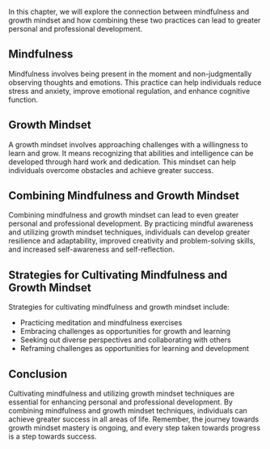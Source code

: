 
In this chapter, we will explore the connection between mindfulness and growth mindset and how combining these two practices can lead to greater personal and professional development.

Mindfulness
-----------

Mindfulness involves being present in the moment and non-judgmentally observing thoughts and emotions. This practice can help individuals reduce stress and anxiety, improve emotional regulation, and enhance cognitive function.

Growth Mindset
--------------

A growth mindset involves approaching challenges with a willingness to learn and grow. It means recognizing that abilities and intelligence can be developed through hard work and dedication. This mindset can help individuals overcome obstacles and achieve greater success.

Combining Mindfulness and Growth Mindset
----------------------------------------

Combining mindfulness and growth mindset can lead to even greater personal and professional development. By practicing mindful awareness and utilizing growth mindset techniques, individuals can develop greater resilience and adaptability, improved creativity and problem-solving skills, and increased self-awareness and self-reflection.

Strategies for Cultivating Mindfulness and Growth Mindset
---------------------------------------------------------

Strategies for cultivating mindfulness and growth mindset include:

* Practicing meditation and mindfulness exercises
* Embracing challenges as opportunities for growth and learning
* Seeking out diverse perspectives and collaborating with others
* Reframing challenges as opportunities for learning and development

Conclusion
----------

Cultivating mindfulness and utilizing growth mindset techniques are essential for enhancing personal and professional development. By combining mindfulness and growth mindset techniques, individuals can achieve greater success in all areas of life. Remember, the journey towards growth mindset mastery is ongoing, and every step taken towards progress is a step towards success.
